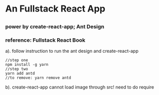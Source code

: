 # An Fullstack React App
##
### power by create-react-app; Ant Design
### reference: Fullstack React Book

a). follow instruction to run the ant design and create-react-app
```
//step one
npm install -g yarn
//step two
yarn add antd
//to remove: yarn remove antd
```
b). create-react-app cannot load image through src! need to do require
